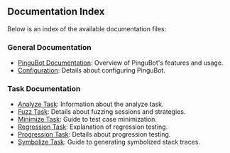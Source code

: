 ## Documentation Index

Below is an index of the available documentation files:

### General Documentation

- [PinguBot Documentation](docs/bot-documentation.md): Overview of PinguBot's features and usage.
- [Configuration](docs/configuration.md): Details about configuring PinguBot.

### Task Documentation

- [Analyze Task](docs/tasks/analyze_task.md): Information about the analyze task.
- [Fuzz Task](docs/tasks/fuzz_task.md): Details about fuzzing sessions and strategies.
- [Minimize Task](docs/tasks/minimize_task.md): Guide to test case minimization.
- [Regression Task](docs/tasks/regression_task.md): Explanation of regression testing.
- [Progression Task](docs/tasks/progression_task.md): Details about progression testing.
- [Symbolize Task](docs/tasks/symbolize_task.md): Guide to generating symbolized stack traces.
